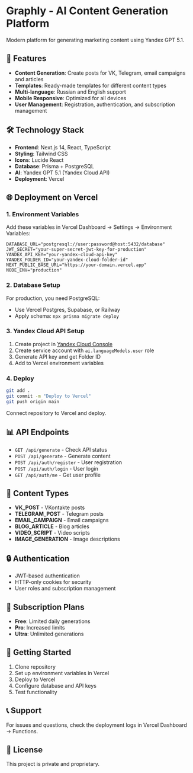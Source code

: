# Graphly - AI Content Generation Platform

Modern platform for generating marketing content using Yandex GPT 5.1.

## 🚀 Features

- **Content Generation**: Create posts for VK, Telegram, email campaigns and articles
- **Templates**: Ready-made templates for different content types
- **Multi-language**: Russian and English support
- **Mobile Responsive**: Optimized for all devices
- **User Management**: Registration, authentication, and subscription management

## 🛠 Technology Stack

- **Frontend**: Next.js 14, React, TypeScript
- **Styling**: Tailwind CSS
- **Icons**: Lucide React
- **Database**: Prisma + PostgreSQL
- **AI**: Yandex GPT 5.1 (Yandex Cloud API)
- **Deployment**: Vercel

## 🌐 Deployment on Vercel

### 1. Environment Variables

Add these variables in Vercel Dashboard → Settings → Environment Variables:

```env
DATABASE_URL="postgresql://user:password@host:5432/database"
JWT_SECRET="your-super-secret-jwt-key-for-production"
YANDEX_API_KEY="your-yandex-cloud-api-key"
YANDEX_FOLDER_ID="your-yandex-cloud-folder-id"
NEXT_PUBLIC_BASE_URL="https://your-domain.vercel.app"
NODE_ENV="production"
```

### 2. Database Setup

For production, you need PostgreSQL:
- Use Vercel Postgres, Supabase, or Railway
- Apply schema: `npx prisma migrate deploy`

### 3. Yandex Cloud API Setup

1. Create project in [Yandex Cloud Console](https://console.cloud.yandex.ru/)
2. Create service account with `ai.languageModels.user` role
3. Generate API key and get Folder ID
4. Add to Vercel environment variables

### 4. Deploy

```bash
git add .
git commit -m "Deploy to Vercel"
git push origin main
```

Connect repository to Vercel and deploy.

## 📊 API Endpoints

- `GET /api/generate` - Check API status
- `POST /api/generate` - Generate content
- `POST /api/auth/register` - User registration
- `POST /api/auth/login` - User login
- `GET /api/auth/me` - Get user profile

## 🎯 Content Types

- **VK_POST** - VKontakte posts
- **TELEGRAM_POST** - Telegram posts  
- **EMAIL_CAMPAIGN** - Email campaigns
- **BLOG_ARTICLE** - Blog articles
- **VIDEO_SCRIPT** - Video scripts
- **IMAGE_GENERATION** - Image descriptions

## 🔒 Authentication

- JWT-based authentication
- HTTP-only cookies for security
- User roles and subscription management

## 📱 Subscription Plans

- **Free**: Limited daily generations
- **Pro**: Increased limits
- **Ultra**: Unlimited generations

## 🚀 Getting Started

1. Clone repository
2. Set up environment variables in Vercel
3. Deploy to Vercel
4. Configure database and API keys
5. Test functionality

## 📞 Support

For issues and questions, check the deployment logs in Vercel Dashboard → Functions.

## 📄 License

This project is private and proprietary.